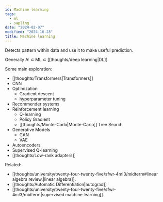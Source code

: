 ```yaml
---
id: Machine learning
tags:
  - ml
  - sapling
date: "2024-02-07"
modified: "2024-10-28"
title: Machine learning
---
```


Detects pattern within data and use it to make useful prediction.

Generally AI $\subset$ ML $\subset$ [[thoughts/deep learning|DL]]

Some main exploration:

- [[thoughts/Transformers|Transformers]]
- CNN
- Optimization
  - Gradient descent
  - hyperparameter tuning
- Recommender systems
- Reinforcement learning
  - Q-learning
  - Policy Gradient
  - [[thoughts/Monte-Carlo|Monte-Carlo]] Tree Search
- Generative Models
  - GAN
  - VAE
- Autoencoders
- Supervised Q-learning
- [[thoughts/Low-rank adapters]]

Related:
- [[thoughts/university/twenty-four-twenty-five/sfwr-4ml3/midterm#linear algebra review.|linear algebra]].
- [[thoughts/Automatic Differentiation|autograd]]
- [[thoughts/university/twenty-four-twenty-five/sfwr-4ml3/midterm|supervised machine learning]].
